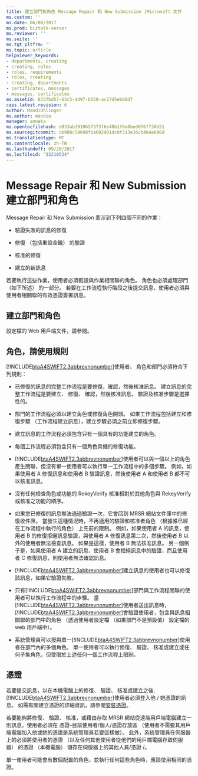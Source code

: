 ```yaml
---
title: 建立部門和角色 Message Repair 和 New Submission |Microsoft 文件
ms.custom: ''
ms.date: 06/08/2017
ms.prod: biztalk-server
ms.reviewer: ''
ms.suite: ''
ms.tgt_pltfrm: ''
ms.topic: article
helpviewer_keywords:
- departments, creating
- creating, roles
- roles, requirements
- roles, creating
- creating, departments
- certificates, messages
- messages, certificates
ms.assetid: 6337bd57-63c5-4d97-b558-ac27d5eb60d7
caps.latest.revision: 6
author: MandiOhlinger
ms.author: mandia
manager: anneta
ms.openlocfilehash: d033ab3910657373f6e48b1f6e6bed076f730b51
ms.sourcegitcommit: cb908c540d8f1a692d01dc8f313e16cb4b4e696d
ms.translationtype: MT
ms.contentlocale: zh-TW
ms.lasthandoff: 09/20/2017
ms.locfileid: "22210534"
---
```

# <a name="creating-departments-and-roles-for-message-repair-and-new-submission"></a>Message Repair 和 New Submission 建立部門和角色
Message Repair 和 New Submission 牽涉到下列四個不同的作業：  
  
-   驗證失敗的訊息的修復  
  
-   修復 （包括重設金鑰） 的驗證  
  
-   核准的修復  
  
-   建立的新訊息  
  
 若要執行這些作業，使用者必須假設與作業相關聯的角色。 角色也必須處理部門 （如下所述） 的一部分。 若要在工作流程執行階段之後提交訊息，使用者必須與使用者相關聯的有效憑證簽署訊息。  
  
## <a name="creating-departments-and-roles"></a>建立部門和角色  
 設定檔的 Web 用戶端文件，請參閱。  
  
## <a name="rules-of-role-use"></a>角色，請使用規則  
 [!INCLUDE[btaA4SWIFT2.3abbrevnonumber](../../includes/btaa4swift2-3abbrevnonumber-md.md)]使用者、 角色和部門必須符合下列規則：  
  
-   已修復的訊息的完整工作流程是要修復，確認，然後核准訊息。 建立訊息的完整工作流程是要建立、 修復、 確認，然後核准訊息。 驗證及核准步驟是選擇性的。  
  
-   部門的工作流程必須以建立角色或修復角色開頭。 如果工作流程包括建立和修復步驟 （工作流程建立訊息），建立步驟必須之前立即修復步驟。  
  
-   建立訊息的工作流程必須包含只有一個具有的功能建立的角色。  
  
-   每個工作流程必須包含只有一個角色具備的修復功能。  
  
-   [!INCLUDE[btaA4SWIFT2.3abbrevnonumber](../../includes/btaa4swift2-3abbrevnonumber-md.md)]使用者可以與一個以上的角色產生關聯，但沒有單一使用者可以執行單一工作流程中的多個步驟。 例如，如果使用者 A 修復訊息和使用者 B 驗證訊息，然後使用者 A 和使用者 B 都不可以核准訊息。  
  
-   沒有任何檢查角色或功能的 RekeyVerify 核准相對於其他角色與 RekeyVerify 或核准之功能的順序。  
  
-   如果您已修復的訊息無法通過驗證一次，它會回到 MRSR 網站文件庫中的修復收件匣。 當發生這種情況時，不再適用的驗證和核准者角色 （根據誰已經在工作流程中執行的角色） 上先前的限制。 例如，如果使用者 A 的訊息，使用者 B 的修復拒絕訊息驗證，與使用者 A 修復訊息第二次，然後使用者 B 以外的使用者無法檢查訊息。 如果是這樣，使用者 B 無法核准訊息。 另一個例子是，如果使用者 A 建立的訊息，使用者 B 會拒絕訊息中的驗證，而且使用者 C 修復訊息，則使用者無法確認訊息。  
  
-   [!INCLUDE[btaA4SWIFT2.3abbrevnonumber](../../includes/btaa4swift2-3abbrevnonumber-md.md)]建立訊息的使用者也可以修復該訊息，如果它驗證失敗。  
  
-   只有[!INCLUDE[btaA4SWIFT2.3abbrevnonumber](../../includes/btaa4swift2-3abbrevnonumber-md.md)]部門與工作流程關聯的使用者可以執行工作流程中的步驟。 當[!INCLUDE[btaA4SWIFT2.3abbrevnonumber](../../includes/btaa4swift2-3abbrevnonumber-md.md)]使用者送出訊息時，[!INCLUDE[btaA4SWIFT2.3abbrevnonumber](../../includes/btaa4swift2-3abbrevnonumber-md.md)]會驗證使用者，包含與訊息相關聯的部門中的角色 （透過使用者設定檔 （如果部門不是預設值） 設定檔的 web 用戶端中）。  
  
-   系統管理員可以授與單一[!INCLUDE[btaA4SWIFT2.3abbrevnonumber](../../includes/btaa4swift2-3abbrevnonumber-md.md)]使用者在部門內的多個角色。 單一使用者可以執行修復、 驗證、 核准或建立或任何子集角色，但受限於上述任何一個工作流程上限制。  
  
## <a name="certificates"></a>憑證  
 若要提交訊息，以在本機電腦上的修復、 驗證、 核准或建立之後,[!INCLUDE[btaA4SWIFT2.3abbrevnonumber](../../includes/btaa4swift2-3abbrevnonumber-md.md)]使用者必須登入他 / 她憑證的訊息。 如需有關建立憑證的詳細資訊，請參閱[安裝憑證](../../adapters-and-accelerators/accelerator-swift/installing-certificates.md)。  
  
 若要能夠將修復、 驗證、 核准，或藉由存取 MRSR 網站從遠端用戶端電腦建立一則訊息，使用者必須在 憑證-目前使用者/個人/憑證存放區 （使用者不需要其用戶端電腦加入他或她的憑證是系統管理員若要這樣做）。 此外，系統管理員在伺服器上的必須將使用者的憑證 （以及任何其他使用者從他們的用戶端電腦存取伺服器） 的憑證 （本機電腦） 儲存在伺服器上的其他人員/憑證 /。  
  
 單一使用者可能會有數個配置的角色，並執行任何這些角色時，應該使用相同的憑證。